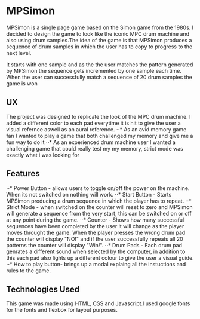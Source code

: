 # MPSimon

MPSimon is a single page game based on the Simon game from the 1980s. I decided
to design the game to look like the iconic MPC drum machine and also using drum 
samples.The idea of the game is that MPSimon produces a sequence of drum samples
in which the user has to copy to progress to the next level.

It starts with one sample and as the the user matches the pattern generated by
MPSimon the sequence gets incremented by one sample each time. When the user can 
successfully match a sequence of 20 drum samples the game is won

## UX
The project was designed to replicate the look of the MPC drum machine. I added 
a different color to each pad everytime it is hit to give the user a visual
refernce aswell as an aural reference. 
⋅⋅* As an avid memory game fan I wanted to play a game that both challenged my
memory and give me a fun way to do it
⋅⋅* As an experienced drum machine user I wanted a challenging game that could 
really test my my memory, strict mode was exactly what i was looking for

## Features 
⋅⋅* Power Button - allows users to toggle on/off the power on the machine. When 
 its not switched on nothing will work.
⋅⋅* Start Button - Starts MPSimon producing a drum sequence in which the player
 has to repeat.
⋅⋅* Strict Mode - when switched on the counter will reset to zero and MPSimon
 will generate a sequence from the very start, this can be switched on or off
 at any point during the game. 
⋅⋅* Counter - Shows how many successful sequences have been completed by the user
 it will change as the player moves throught the game. When the player presses the 
 wrong drum pad the counter will display "NO!" and if the user successfully
 repeats all 20 patterns the counter will display "Win!".
⋅⋅* Drum Pads - Each drum pad genrates a different sound when selected by the 
 computer, in addition to this each pad also lights up a different colour to give 
 the user a visual guide. 
⋅⋅* How to play button- brings up a modal explaing all the instuctions and rules
 to the game. 
 
## Technologies Used
This game was made using HTML, CSS and Javascript.I used google fonts for the fonts
and flexbox for layout purposes. 